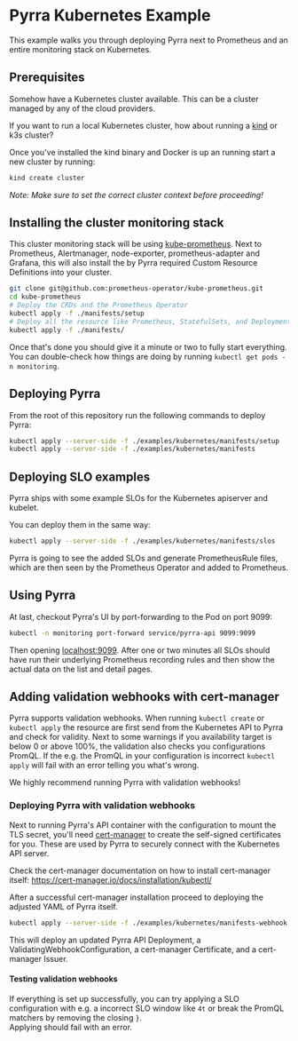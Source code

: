# Pyrra Kubernetes Example

This example walks you through deploying Pyrra next to Prometheus and an entire monitoring stack on Kubernetes.

## Prerequisites

Somehow have a Kubernetes cluster available. This can be a cluster managed by any of the cloud providers.

If you want to run a local Kubernetes cluster, how about running a [kind](https://kind.sigs.k8s.io/) or k3s cluster?

Once you've installed the kind binary and Docker is up an running start a new cluster by running:

```bash
kind create cluster
```

_Note: Make sure to set the correct cluster context before proceeding!_

## Installing the cluster monitoring stack

This cluster monitoring stack will be using [kube-prometheus](https://github.com/prometheus-operator/kube-prometheus).
Next to Prometheus, Alertmanager, node-exporter, prometheus-adapter and Grafana, this will also install the by Pyrra required Custom Resource Definitions into your cluster.

```bash
git clone git@github.com:prometheus-operator/kube-prometheus.git
cd kube-prometheus
# Deploy the CRDs and the Prometheus Operator
kubectl apply -f ./manifests/setup
# Deploy all the resource like Prometheus, StatefulSets, and Deployments.
kubectl apply -f ./manifests/
```

Once that's done you should give it a minute or two to fully start everything.   
You can double-check how things are doing by running `kubectl get pods -n monitoring`.

## Deploying Pyrra

From the root of this repository run the following commands to deploy Pyrra:

```bash
kubectl apply --server-side -f ./examples/kubernetes/manifests/setup
kubectl apply --server-side -f ./examples/kubernetes/manifests
```

## Deploying SLO examples

Pyrra ships with some example SLOs for the Kubernetes apiserver and kubelet. 

You can deploy them in the same way:
```bash
kubectl apply --server-side -f ./examples/kubernetes/manifests/slos
```

Pyrra is going to see the added SLOs and generate PrometheusRule files, 
which are then seen by the Prometheus Operator and added to Prometheus.

## Using Pyrra

At last, checkout Pyrra's UI by port-forwarding to the Pod on port 9099:

```bash
kubectl -n monitoring port-forward service/pyrra-api 9099:9099
```

Then opening [localhost:9099](http://localhost:9099).
After one or two minutes all SLOs should have run their underlying Prometheus recording rules 
and then show the actual data on the list and detail pages. 

## Adding validation webhooks with cert-manager

Pyrra supports validation webhooks. 
When running `kubectl create` or `kubectl apply` the resource are first send from the Kubernetes API to Pyrra
and check for validity. Next to some warnings if you availability target is below 0 or above 100%, 
the validation also checks you configurations PromQL. 
If the e.g. the PromQL in your configuration is incorrect `kubectl apply` will fail with an error telling you what's wrong.

We highly recommend running Pyrra with validation webhooks!

### Deploying Pyrra with validation webhooks

Next to running Pyrra's API container with the configuration to mount the TLS secret,
you'll need [cert-manager](https://cert-manager.io/) to create the self-signed certificates for you.
These are used by Pyrra to securely connect with the Kubernetes API server.

Check the cert-manager documentation on how to install cert-manager itself: 
https://cert-manager.io/docs/installation/kubectl/

After a successful cert-manager installation proceed to deploying the adjusted YAML of Pyrra itself.
```bash
kubectl apply --server-side -f ./examples/kubernetes/manifests-webhook
```
This will deploy an updated Pyrra API Deployment, a ValidatingWebhookConfiguration, a cert-manager Certificate, and a cert-manager Issuer.


#### Testing validation webhooks

If everything is set up successfully, you can try applying a SLO configuration with 
e.g. a incorrect SLO window like `4t` or break the PromQL matchers by removing the closing `}`.  
Applying should fail with an error.

